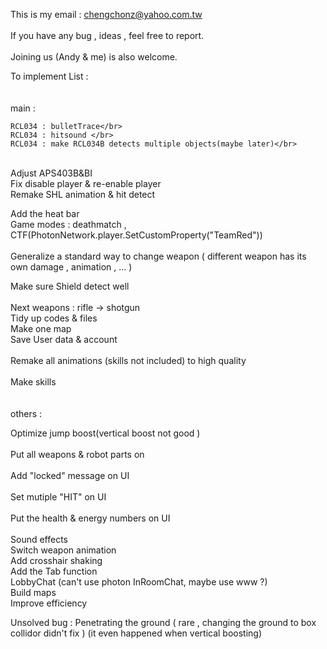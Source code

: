 This is my email : chengchonz@yahoo.com.tw  </br> 	
If you have any bug , ideas , feel free to report.</br>  	
Joining us (Andy & me) is also welcome. </br> 	

  	
To implement List : </br>  	  
 </br>
main :</br>  	
 
	RCL034 : bulletTrace</br>
	RCL034 : hitsound </br>
	RCL034 : make RCL034B detects multiple objects(maybe later)</br>
</br>
Adjust APS403B&BI</br>
Fix disable player & re-enable player </br>
Remake SHL animation & hit detect</br>

Add the heat bar</br>
Game modes : deathmatch , CTF(PhotonNetwork.player.SetCustomProperty("TeamRed"))</br>  
Generalize a standard way to change weapon ( different weapon has its own damage , animation , ... ) </br>  	

Make sure Shield detect well</br>
</br>
Next weapons : rifle -> shotgun   
Tidy up codes & files </br>	
Make one map</br>
Save User data & account</br>    		
Remake all animations (skills not included) to high quality</br>  	
Make skills</br>  	
  </br>	
others : </br>  	  	
  	
Optimize jump boost(vertical boost not good )</br> 	
Put all weapons & robot parts on </br> 	
Add "locked" message on UI  	</br>	
Set mutiple "HIT" on UI  </br>	
Put the health & energy numbers on UI  </br>	
Sound effects  </br>
Switch weapon animation  	</br>
Add crosshair shaking  	</br>
Add the Tab function  </br>
LobbyChat (can't use photon InRoomChat, maybe use www ?)</br>
Build maps  </br>
Improve efficiency
 

Unsolved bug :
Penetrating the ground ( rare , changing the ground to box collidor didn't fix )  (it even happened when vertical boosting)